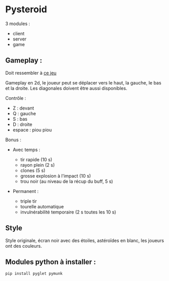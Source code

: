 # Pysteroid

3 modules :

- client
- server
- game

## Gameplay :

Doit ressembler à [ce jeu](https://store.steampowered.com/app/1700890/Asteroids_Recharged/?l=french)

Gameplay en 2d, le joueur peut se déplacer vers le haut, la gauche, le bas et la droite.
Les diagonales doivent être aussi disponibles.

Contrôle :

- Z : devant
- Q : gauche
- S : bas
- D : droite
- espace : piou piou

Bonus :

- Avec temps :

  - tir rapide (10 s)
  - rayon plein (2 s)
  - clones (5 s)
  - grosse explosion à l'impact (10 s)
  - trou noir (au niveau de la récup du buff, 5 s)

- Permanent :
  - triple tir
  - tourelle automatique
  - invulnérabilité temporaire (2 s toutes les 10 s)

## Style

Style originale, écran noir avec des étoiles, astéroïdes en blanc, les joueurs ont des couleurs.

## Modules python à installer :

```shell
pip install pyglet pymunk
```
